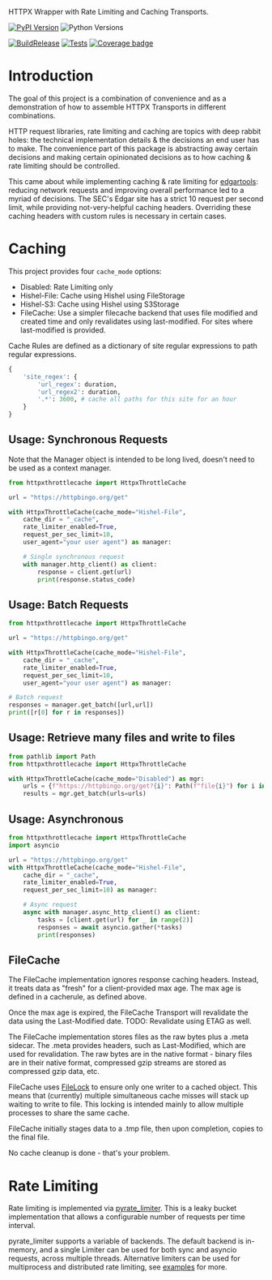 HTTPX Wrapper with Rate Limiting and Caching Transports.

[![PyPI Version](https://badge.fury.io/py/httpxthrottlecache.svg)](https://pypi.python.org/pypi/httpxthrottlecache)
![Python Versions](https://img.shields.io/pypi/pyversions/httpxthrottlecache)

[![BuildRelease](https://github.com/paultiq/httpxthrottlecache/actions/workflows/build_deploy.yml/badge.svg)](https://github.com/paultiq/httpxthrottlecache/actions/workflows/build_deploy.yml)
[![Tests](https://github.com/paultiq/httpxthrottlecache/actions/workflows/test.yml/badge.svg)](https://github.com/paultiq/httpxthrottlecache/actions/workflows/test.yml)
[![Coverage badge](https://github.com/paultiq/httpxthrottlecache/raw/python-coverage-comment-action-data/badge.svg)](https://github.com/paultiq/httpxthrottlecache/tree/python-coverage-comment-action-data)


# Introduction

The goal of this project is a combination of convenience and as a demonstration of how to assemble HTTPX Transports in different combinations. 

HTTP request libraries, rate limiting and caching are topics with deep rabbit holes: the technical implementation details & the decisions an end user has to make. The convenience part of this package is abstracting away certain decisions and making certain opinionated decisions as to how caching & rate limiting should be controlled. 

This came about while implementing caching & rate limiting for [edgartools](https://edgartools.readthedocs.io/en/latest/): reducing network requests and improving overall performance led to a myriad of decisions. The SEC's Edgar site has a strict 
10 request per second limit, while providing not-very-helpful caching headers. Overriding these caching headers with custom rules is necessary in certain cases. 

# Caching

This project provides four `cache_mode` options:
- Disabled: Rate Limiting only
- Hishel-File: Cache using Hishel using FileStorage
- Hishel-S3: Cache using Hishel using S3Storage
- FileCache: Use a simpler filecache backend that uses file modified and created time and only revalidates using last-modified. For sites where last-modified is provided. 

Cache Rules are defined as a dictionary of site regular expressions to path regular expressions. 
```py
{
    'site_regex': {
        'url_regex': duration,
        'url_regex2': duration,
        '.*': 3600, # cache all paths for this site for an hour
    }
}
```


## Usage: Synchronous Requests

Note that the Manager object is intended to be long lived, doesn't need to be used as a context manager.

```py
from httpxthrottlecache import HttpxThrottleCache

url = "https://httpbingo.org/get"

with HttpxThrottleCache(cache_mode="Hishel-File", 
    cache_dir = "_cache", 
    rate_limiter_enabled=True, 
    request_per_sec_limit=10, 
    user_agent="your user agent") as manager:

    # Single synchronous request
    with manager.http_client() as client:
        response = client.get(url)
        print(response.status_code)
```

## Usage: Batch Requests
```py
from httpxthrottlecache import HttpxThrottleCache

url = "https://httpbingo.org/get"

with HttpxThrottleCache(cache_mode="Hishel-File", 
    cache_dir = "_cache", 
    rate_limiter_enabled=True, 
    request_per_sec_limit=10, 
    user_agent="your user agent") as manager:

# Batch request
responses = manager.get_batch([url,url])
print([r[0] for r in responses])
```

## Usage: Retrieve many files and write to files
```py
from pathlib import Path
from httpxthrottlecache import HttpxThrottleCache

with HttpxThrottleCache(cache_mode="Disabled") as mgr:
    urls = {f"https://httpbingo.org/get?{i}": Path(f"file{i}") for i in range(10)}
    results = mgr.get_batch(urls=urls)
```


## Usage: Asynchronous

```py
from httpxthrottlecache import HttpxThrottleCache
import asyncio 

url = "https://httpbingo.org/get"
with HttpxThrottleCache(cache_mode="Hishel-File", 
    cache_dir = "_cache", 
    rate_limiter_enabled=True, 
    request_per_sec_limit=10) as manager:

    # Async request
    async with manager.async_http_client() as client:
        tasks = [client.get(url) for _ in range(2)]
        responses = await asyncio.gather(*tasks)
        print(responses)
```

## FileCache

The FileCache implementation ignores response caching headers. Instead, it treats data as "fresh" for a client-provided max age. The max age is defined in a cacherule, as defined above.

Once the max age is expired, the FileCache Transport will revalidate the data using the Last-Modified date. TODO: Revalidate using ETAG as well. 

The FileCache implementation stores files as the raw bytes plus a .meta sidecar. The .meta provides headers, such as Last-Modified, which are used for revalidation. The raw bytes are in the native format - binary files are in their native format, compressed gzip streams are stored as compressed gzip data, etc. 

FileCache uses [FileLock](https://pypi.org/project/filelock/) to ensure only one writer to a cached object. This means that (currently) multiple simultaneous cache misses will stack up waiting to write to file. This locking is intended mainly to allow multiple processes to share the same cache. 

FileCache initially stages data to a .tmp file, then upon completion, copies to the final file. 

No cache cleanup is done - that's your problem.

# Rate Limiting

Rate limiting is implemented via [pyrate_limiter](https://pyratelimiter.readthedocs.io/en/latest/). This is a leaky bucket implementation that allows a configurable number of requests per time interval. 

pyrate_limiter supports a variable of backends. The default backend is in-memory, and a single Limiter can be used for both sync and asyncio requests, across multiple threads. Alternative limiters can be used for multiprocess and distributed rate limiting, see [examples](https://github.com/vutran1710/PyrateLimiter/tree/master/examples) for more. 